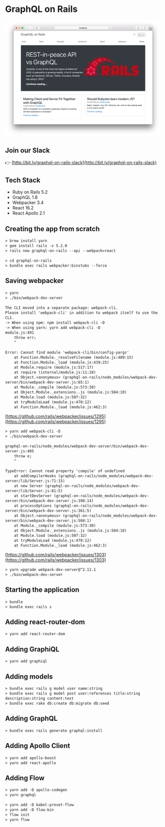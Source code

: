 # GraphQL on Rails

![](./public/screenshot.png)

## Join our Slack

:point_right: [http://bit.ly/graphql-on-rails-slack](http://bit.ly/graphql-on-rails-slack)

## Tech Stack

* Ruby on Rails 5.2
* GraphQL 1.8
* Webpacker 3.4
* React 16.2
* React Apollo 2.1

## Creating the app from scratch

```
> brew install yarn
> gem install rails -v 5.2.0
> rails new graphql-on-rails --api --webpack=react

> cd graphql-on-rails
> bundle exec rails webpacker:binstubs --force
```

## Saving webpacker

```
> yarn
> ./bin/webpack-dev-server

The CLI moved into a separate package: webpack-cli.
Please install 'webpack-cli' in addition to webpack itself to use the CLI.
-> When using npm: npm install webpack-cli -D
-> When using yarn: yarn add webpack-cli -D
module.js:491
    throw err;
    ^

Error: Cannot find module 'webpack-cli/bin/config-yargs'
    at Function.Module._resolveFilename (module.js:489:15)
    at Function.Module._load (module.js:439:25)
    at Module.require (module.js:517:17)
    at require (internal/module.js:11:18)
    at Object.<anonymous> (graphql-on-rails/node_modules/webpack-dev-server/bin/webpack-dev-server.js:65:1)
    at Module._compile (module.js:573:30)
    at Object.Module._extensions..js (module.js:584:10)
    at Module.load (module.js:507:32)
    at tryModuleLoad (module.js:470:12)
    at Function.Module._load (module.js:462:3)
```

[https://github.com/rails/webpacker/issues/1295](https://github.com/rails/webpacker/issues/1295)

```
> yarn add webpack-cli -D
> ./bin/webpack-dev-server

graphql-on-rails/node_modules/webpack-dev-server/bin/webpack-dev-server.js:405
    throw e;
    ^

TypeError: Cannot read property 'compile' of undefined
    at addCompilerHooks (graphql-on-rails/node_modules/webpack-dev-server/lib/Server.js:71:15)
    at new Server (graphql-on-rails/node_modules/webpack-dev-server/lib/Server.js:81:5)
    at startDevServer (graphql-on-rails/node_modules/webpack-dev-server/bin/webpack-dev-server.js:398:14)
    at processOptions (graphql-on-rails/node_modules/webpack-dev-server/bin/webpack-dev-server.js:361:5)
    at Object.<anonymous> (graphql-on-rails/node_modules/webpack-dev-server/bin/webpack-dev-server.js:504:1)
    at Module._compile (module.js:573:30)
    at Object.Module._extensions..js (module.js:584:10)
    at Module.load (module.js:507:32)
    at tryModuleLoad (module.js:470:12)
    at Function.Module._load (module.js:462:3)

```

[https://github.com/rails/webpacker/issues/1303](https://github.com/rails/webpacker/issues/1303)

```
> yarn upgrade webpack-dev-server@^2.11.1
> ./bin/webpack-dev-server
```

## Starting the application

```
> bundle
> bundle exec rails s
```

## Adding react-router-dom

```
> yarn add react-router-dom
```

## Adding GraphiQL

```
> yarn add graphiql
```

## Adding models

```
> bundle exec rails g model user name:string
> bundle exec rails g model post user:references title:string description:string content:text
> bundle exec rake db:create db:migrate db:seed
```

## Adding GraphQL

```
> bundle exec rails generate graphql:install
```

## Adding Apollo Client

```
> yarn add apollo-boost
> yarn add react-apollo
```

## Adding Flow

```
> yarn add -D apollo-codegen
> yarn graphql

> yarn add -D babel-preset-flow
> yarn add -D flow-bin
> flow init
> yarn flow
```
